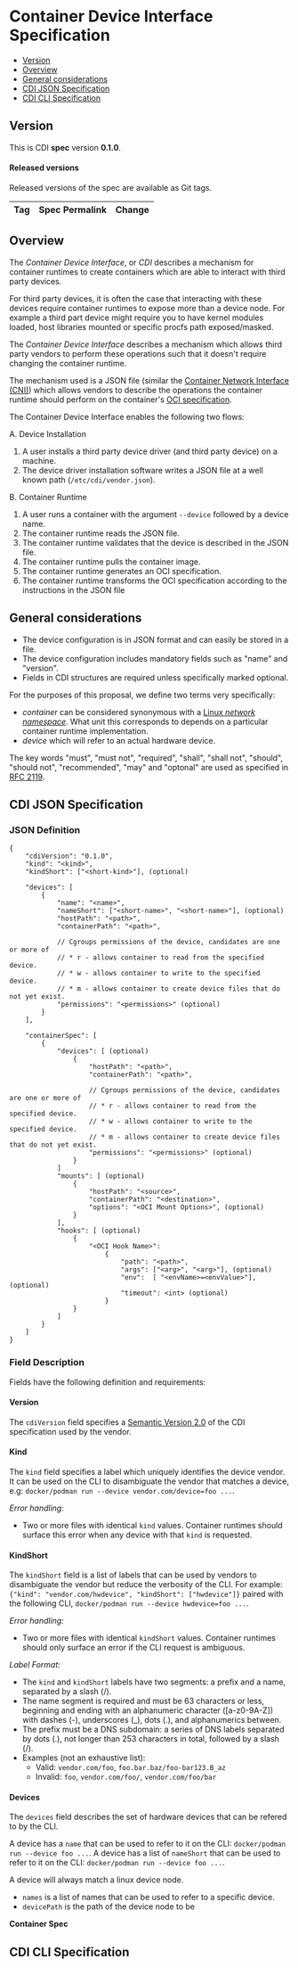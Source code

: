 # Container Device Interface Specification

- [Version](#version)
- [Overview](#overview)
- [General considerations](#general-considerations)
- [CDI JSON Specification](#well-known-error-codes)
- [CDI CLI Specification](#well-known-error-codes)

## Version

This is CDI **spec** version **0.1.0**.

#### Released versions

Released versions of the spec are available as Git tags.

| Tag  | Spec Permalink   | Change |
| -----| -----------------| -------|

## Overview

The _Container Device Interface_, or _CDI_ describes a mechanism for container runtimes to create containers which are able to interact with third party devices.

For third party devices, it is often the case that interacting with these devices require container runtimes to expose more than a device node. For example a third part device might require you to have kernel modules loaded, host libraries mounted or specific procfs path exposed/masked.

The _Container Device Interface_ describes a mechanism which allows third party vendors to perform these operations such that it doesn't require changing the container runtime.

The mechanism used is a JSON file (similar the [Container Network Interface (CNI)][cni]) which allows vendors to describe the operations the container runtime should perform on the container's [OCI specification][oci].

The Container Device Interface enables the following two flows:

A. Device Installation
   1. A user installs a third party device driver (and third party device) on a machine.
   2. The device driver installation software writes a JSON file at a well known path (`/etc/cdi/vendor.json`).

B. Container Runtime
   1. A user runs a container with the argument `--device` followed by a device name.
   2. The container runtime reads the JSON file.
   3. The container runtime validates that the device is described in the JSON file.
   4. The container runtime pulls the container image.
   5. The container runtime generates an OCI specification.
   6. The container runtime transforms the OCI specification according to the instructions in the JSON file


[cni]: https://github.com/containernetworking/cni
[oci]: https://github.com/opencontainers/runtime-spec

## General considerations

- The device configuration is in JSON format and can easily be stored in a file.
- The device configuration includes mandatory fields such as "name" and "version".
- Fields in CDI structures are required unless specifically marked optional.

For the purposes of this proposal, we define two terms very specifically:
- _container_ can be considered synonymous with a [Linux _network namespace_][namespaces].
  What unit this corresponds to depends on a particular container runtime implementation. 
- _device_ which will refer to an actual hardware device.

The key words "must", "must not", "required", "shall", "shall not", "should", "should not", "recommended", "may" and "optonal" are used as specified in [RFC 2119][rfc-2119].

[rfc-2119]: https://www.ietf.org/rfc/rfc2119.txt
[namespaces]: http://man7.org/linux/man-pages/man7/namespaces.7.html

## CDI JSON Specification

### JSON Definition

```
{
    "cdiVersion": "0.1.0",
    "kind": "<kind>",
    "kindShort": ["<short-kind>"], (optional)

    "devices": [
        {
            "name": "<name>",
            "nameShort": ["<short-name>", "<short-name>"], (optional)
            "hostPath": "<path>",
            "containerPath": "<path>",

            // Cgroups permissions of the device, candidates are one or more of
            // * r - allows container to read from the specified device.
            // * w - allows container to write to the specified device.
            // * m - allows container to create device files that do not yet exist.
            "permissions": "<permissions>" (optional)
        }
    ],

    "containerSpec": [
        {
            "devices": [ (optional)
                {
                    "hostPath": "<path>",
                    "containerPath": "<path>",

                    // Cgroups permissions of the device, candidates are one or more of
                    // * r - allows container to read from the specified device.
                    // * w - allows container to write to the specified device.
                    // * m - allows container to create device files that do not yet exist.
                    "permissions": "<permissions>" (optional)
                }
            ]
            "mounts": [ (optional)
                {
                    "hostPath": "<source>",
                    "containerPath": "<destination>",
                    "options": "<OCI Mount Options>", (optional)
                }
            ],
            "hooks": [ (optional)
                {
                    "<OCI Hook Name>":
                        {
                            "path": "<path>",
                            "args": ["<arg>", "<arg>"], (optional)
                            "env":  [ "<envName>=<envValue>"], (optional)
                            "timeout": <int> (optional)
                        }
                }
            ]
        }
    ]
}
```

### Field Description

Fields have the following definition and requirements:

#### Version

The `cdiVersion` field specifies a [Semantic Version 2.0](https://semver.org) of the CDI specification used by the vendor.

#### Kind

The `kind` field specifies a label which uniquely identifies the device vendor.
It can be used on the CLI to disambiguate the vendor that matches a device, e.g: `docker/podman run --device vendor.com/device=foo ...`.

_Error handling:_
  * Two or more files with identical `kind` values.
    Container runtimes should surface this error when any device with that `kind` is requested.

#### KindShort
The `kindShort` field is a list of labels that can be used by vendors to disambiguate the vendor but reduce the verbosity of the CLI.
For example: `{"kind": "vendor.com/hwdevice", "kindShort": ["hwdevice"]}` paired with the following CLI, `docker/podman run --device hwdevice=foo ...`.

_Error handling:_
  * Two or more files with identical `kindShort` values.
    Container runtimes should only surface an error if the CLI request is ambiguous.

_Label Format:_
  * The `kind` and `kindShort` labels have two segments: a prefix and a name, separated by a slash (/).
  * The name segment is required and must be 63 characters or less, beginning and ending with an alphanumeric character ([a-z0-9A-Z]) with dashes (-), underscores (\_), dots (.), and alphanumerics between.
  * The prefix must be a DNS subdomain: a series of DNS labels separated by dots (.), not longer than 253 characters in total, followed by a slash (/).
  * Examples (not an exhaustive list):
    * Valid: `vendor.com/foo`, `foo.bar.baz/foo-bar123.B_az`
    * Invalid: `foo`, `vendor.com/foo/`, `vendor.com/foo/bar`

#### Devices

The `devices` field describes the set of hardware devices that can be refered to by the CLI.

A device has a `name` that can be used to refer to it on the CLI: `docker/podman run --device foo ...`.
A device has a list of `nameShort` that can be used to refer to it on the CLI: `docker/podman run --device foo ...`.

A device will always match a linux device node.
- `names` is a list of names that can be used to refer to a specific device.
- `devicePath` is the path of the device node to be 

**Container Spec**

## CDI CLI Specification
